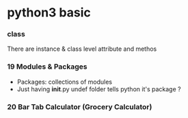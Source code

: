 # python3 basic

### class
There are instance & class level attribute and methos

### 19 Modules & Packages
- Packages: collections of modules
- Just having __init__.py undef folder tells python it's package ?

### 20 Bar Tab Calculator (Grocery Calculator)

